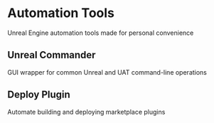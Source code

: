 # Automation Tools
Unreal Engine automation tools made for personal convenience
## Unreal Commander
GUI wrapper for common Unreal and UAT command-line operations
## Deploy Plugin
Automate building and deploying marketplace plugins
